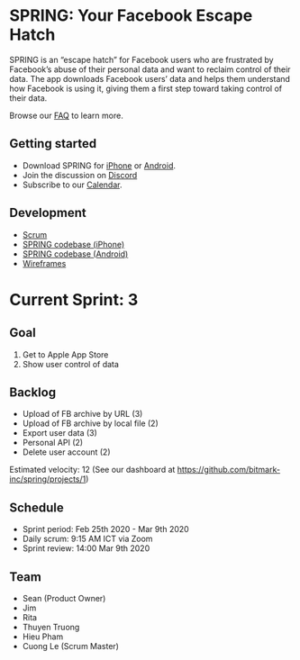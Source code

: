 # SPRING: Your Facebook Escape Hatch
SPRING is an “escape hatch” for Facebook users who are frustrated by Facebook’s abuse of their personal data and want to reclaim control of their data. The app downloads Facebook users’ data and helps them understand how Facebook is using it, giving them a first step toward taking control of their data.

Browse our [FAQ](faq.md) to learn more. 

## Getting started
- Download SPRING for [iPhone](https://install.appcenter.ms/orgs/support-zzd0-28/apps/spring-inhouse/distribution_groups/users) or [Android](https://play.google.com/store/apps/details?id=com.bitmark.spring). 
- Join the discussion on [Discord](https://discord.gg/mxy7QbM)  
- Subscribe to our [Calendar](https://calendar.google.com/calendar/embed?src=bitmark.com_5ld1rjbcrbl58n32scq930ts64%40group.calendar.google.com&ctz=Asia%2FTaipei).

## Development
* [Scrum](https://github.com/bitmark-inc/spring)
* [SPRING codebase (iPhone)](https://github.com/bitmark-inc/spring-ios)
* [SPRING codebase (Android)](https://github.com/bitmark-inc/spring-android)
* [Wireframes](https://www.figma.com/files/project/4168214/Spring)

# Current Sprint: 3

## Goal
1. Get to Apple App Store
2. Show user control of data

## Backlog

- Upload of FB archive by URL (3)
- Upload of FB archive by local file (2)
- Export user data (3)
- Personal API (2)
- Delete user account (2)

Estimated velocity: 12
(See our dashboard at https://github.com/bitmark-inc/spring/projects/1)

## Schedule

- Sprint period: Feb 25th 2020 - Mar 9th 2020
- Daily scrum: 9:15 AM ICT via Zoom
- Sprint review: 14:00 Mar 9th 2020

## Team

- Sean (Product Owner)
- Jim
- Rita
- Thuyen Truong
- Hieu Pham
- Cuong Le (Scrum Master)
